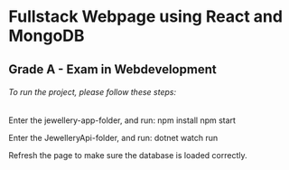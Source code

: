 # Fullstack Webpage using React and MongoDB
## Grade A - Exam in Webdevelopment

###### To run the project, please follow these steps:

Enter the jewellery-app-folder, and run:
npm install
npm start

Enter the JewelleryApi-folder, and run:
dotnet watch run

Refresh the page to make sure the database is loaded correctly.
